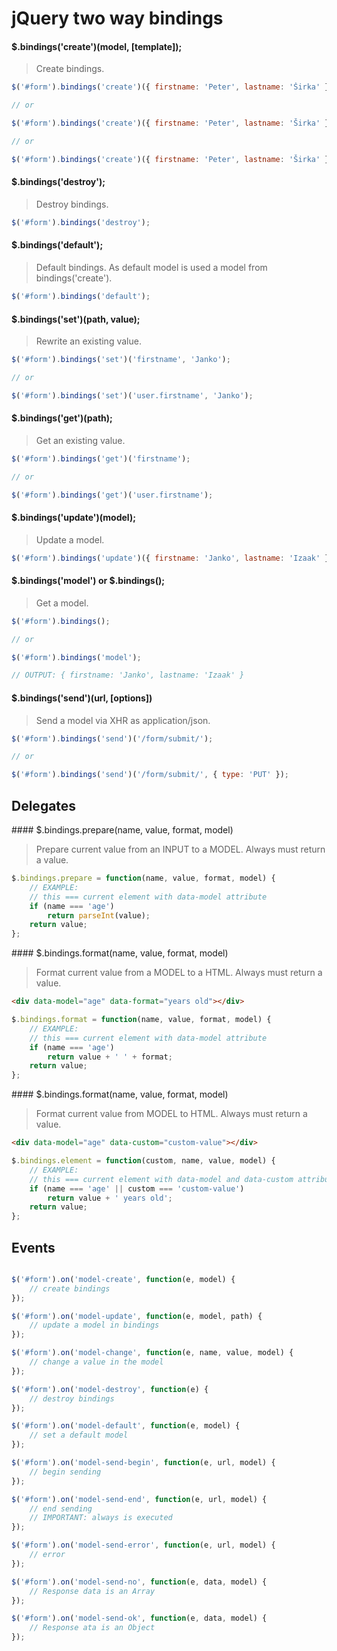 # jQuery two way bindings

#### $.bindings('create')(model, [template]);

> Create bindings.

```js
$('#form').bindings('create')({ firstname: 'Peter', lastname: 'Širka' });

// or

$('#form').bindings('create')({ firstname: 'Peter', lastname: 'Širka' }, '<input type="text" data-model="firstname" /><span>your firstname: <b data-model="first-name"></b></span>');

// or

$('#form').bindings('create')({ firstname: 'Peter', lastname: 'Širka' }, '#template-selector');
```

#### $.bindings('destroy');

> Destroy bindings.

```js
$('#form').bindings('destroy');
```

#### $.bindings('default');

> Default bindings. As default model is used a model from bindings('create').

```js
$('#form').bindings('default');
```

#### $.bindings('set')(path, value);

> Rewrite an existing value.

```js
$('#form').bindings('set')('firstname', 'Janko');

// or

$('#form').bindings('set')('user.firstname', 'Janko');
```

#### $.bindings('get')(path);

> Get an existing value.

```js
$('#form').bindings('get')('firstname');

// or

$('#form').bindings('get')('user.firstname');
```

#### $.bindings('update')(model);

> Update a model.

```js
$('#form').bindings('update')({ firstname: 'Janko', lastname: 'Izaak' });
```

#### $.bindings('model') or $.bindings();

> Get a model.

```js
$('#form').bindings();

// or

$('#form').bindings('model');

// OUTPUT: { firstname: 'Janko', lastname: 'Izaak' }
```

#### $.bindings('send')(url, [options])

> Send a model via XHR as application/json.

```js
$('#form').bindings('send')('/form/submit/');

// or

$('#form').bindings('send')('/form/submit/', { type: 'PUT' });
```

## Delegates

#### $.bindings.prepare(name, value, format, model)

> Prepare current value from an INPUT to a MODEL. Always must return a value.

```js
$.bindings.prepare = function(name, value, format, model) {
	// EXAMPLE:
	// this === current element with data-model attribute
	if (name === 'age')
		return parseInt(value);
	return value;
};
```

#### $.bindings.format(name, value, format, model)

> Format current value from a MODEL to a HTML. Always must return a value.

```html
<div data-model="age" data-format="years old"></div>
```

```js
$.bindings.format = function(name, value, format, model) {
	// EXAMPLE:
	// this === current element with data-model attribute
	if (name === 'age')
		return value + ' ' + format;
	return value;
};
```

#### $.bindings.format(name, value, format, model)

> Format current value from MODEL to HTML. Always must return a value.

```html
<div data-model="age" data-custom="custom-value"></div>
```

```js
$.bindings.element = function(custom, name, value, model) {
	// EXAMPLE:
	// this === current element with data-model and data-custom attribute
	if (name === 'age' || custom === 'custom-value')
		return value + ' years old';
	return value;
};
```

## Events

```js

$('#form').on('model-create', function(e, model) {
	// create bindings
});

$('#form').on('model-update', function(e, model, path) {
	// update a model in bindings
});

$('#form').on('model-change', function(e, name, value, model) {
	// change a value in the model
});

$('#form').on('model-destroy', function(e) {
	// destroy bindings
});

$('#form').on('model-default', function(e, model) {
	// set a default model
});

$('#form').on('model-send-begin', function(e, url, model) {
	// begin sending
});

$('#form').on('model-send-end', function(e, url, model) {
	// end sending
	// IMPORTANT: always is executed
});

$('#form').on('model-send-error', function(e, url, model) {
	// error
});

$('#form').on('model-send-no', function(e, data, model) {
	// Response data is an Array
});

$('#form').on('model-send-ok', function(e, data, model) {
	// Response ata is an Object
});

```
